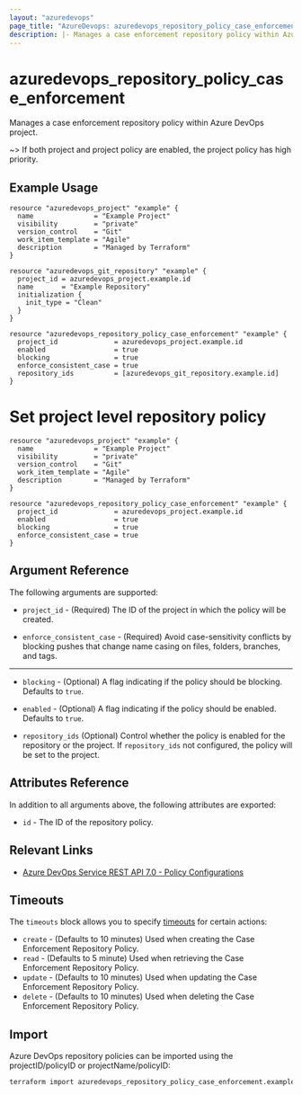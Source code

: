 ```yaml
---
layout: "azuredevops"
page_title: "AzureDevops: azuredevops_repository_policy_case_enforcement"
description: |- Manages a case enforcement repository policy within Azure DevOps project.
---
```


# azuredevops_repository_policy_case_enforcement

Manages a case enforcement repository policy within Azure DevOps project.   

~> If both project and project policy are enabled, the project policy has high priority.

## Example Usage

```hcl
resource "azuredevops_project" "example" {
  name               = "Example Project"
  visibility         = "private"
  version_control    = "Git"
  work_item_template = "Agile"
  description        = "Managed by Terraform"
}

resource "azuredevops_git_repository" "example" {
  project_id = azuredevops_project.example.id
  name       = "Example Repository"
  initialization {
    init_type = "Clean"
  }
}

resource "azuredevops_repository_policy_case_enforcement" "example" {
  project_id              = azuredevops_project.example.id
  enabled                 = true
  blocking                = true
  enforce_consistent_case = true
  repository_ids          = [azuredevops_git_repository.example.id]
}
```

# Set project level repository policy
```hcl
resource "azuredevops_project" "example" {
  name               = "Example Project"
  visibility         = "private"
  version_control    = "Git"
  work_item_template = "Agile"
  description        = "Managed by Terraform"
}

resource "azuredevops_repository_policy_case_enforcement" "example" {
  project_id              = azuredevops_project.example.id
  enabled                 = true
  blocking                = true
  enforce_consistent_case = true
}
```

## Argument Reference

The following arguments are supported:

* `project_id` - (Required) The ID of the project in which the policy will be created.

* `enforce_consistent_case` - (Required) Avoid case-sensitivity conflicts by blocking pushes that change name casing on files, folders, branches, and tags.

---

* `blocking` - (Optional) A flag indicating if the policy should be blocking. Defaults to `true`.

* `enabled` - (Optional) A flag indicating if the policy should be enabled. Defaults to `true`.

* `repository_ids` (Optional) Control whether the policy is enabled for the repository or the project. If `repository_ids` not configured, the policy will be set to the project.

## Attributes Reference

In addition to all arguments above, the following attributes are exported:

* `id` - The ID of the repository policy.

## Relevant Links

- [Azure DevOps Service REST API 7.0 - Policy Configurations](https://docs.microsoft.com/en-us/rest/api/azure/devops/policy/configurations?view=azure-devops-rest-7.0)

## Timeouts

The `timeouts` block allows you to specify [timeouts](https://developer.hashicorp.com/terraform/language/resources/syntax#operation-timeouts) for certain actions:

* `create` - (Defaults to 10 minutes) Used when creating the Case Enforcement Repository Policy.
* `read` - (Defaults to 5 minute) Used when retrieving the Case Enforcement Repository Policy.
* `update` - (Defaults to 10 minutes) Used when updating the Case Enforcement Repository Policy.
* `delete` - (Defaults to 10 minutes) Used when deleting the Case Enforcement Repository Policy.

## Import

Azure DevOps repository policies can be imported using the projectID/policyID or projectName/policyID:

```sh
terraform import azuredevops_repository_policy_case_enforcement.example 00000000-0000-0000-0000-000000000000/0
```
